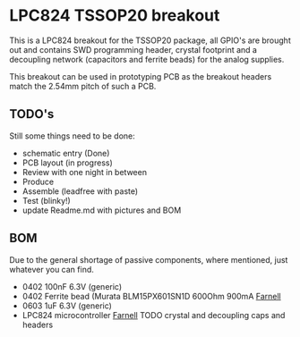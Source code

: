 # LPC824 TSSOP20 breakout
This is a LPC824 breakout for the TSSOP20 package, all GPIO's are brought out and contains SWD programming header, crystal footprint and a decoupling network (capacitors and ferrite beads) for the analog supplies.

This breakout can be used in prototyping PCB as the breakout headers match the 2.54mm pitch of such a PCB.
## TODO's
Still some things need to be done:
* schematic entry (Done)
* PCB layout (in progress)
* Review with one night in between
* Produce 
* Assemble (leadfree with paste)
* Test (blinky!)
* update Readme.md with pictures and BOM
## BOM
Due to the general shortage of passive components, where mentioned, just whatever you can find.
* 0402 100nF 6.3V (generic)
* 0402 Ferrite bead (Murata BLM15PX601SN1D 600Ohm 900mA [Farnell](https://nl.farnell.com/2840091)
* 0603 1uF 6.3V (generic)
* LPC824 microcontroller [Farnell](https://nl.farnell.com/2448376)
TODO crystal and decoupling caps and headers
